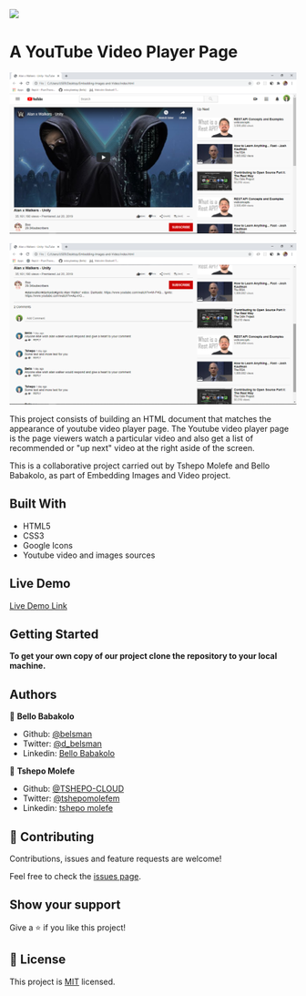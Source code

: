 ![](https://img.shields.io/badge/Microverse-blueviolet)

# A YouTube Video Player Page

![Cloned Youtube player page](./images/app_screenshot.png)

![Cloned Youtube player page](./images/app_screenshot2.png)

This project consists of building an HTML document that matches the appearance of youtube video player page. The Youtube video player page is the page viewers watch a particular video and also get a list of recommended or "up next" video at the right aside of the screen.

This is a collaborative project carried out by Tshepo Molefe and Bello Babakolo, as part of Embedding Images and Video project.

## Built With
- HTML5
- CSS3
- Google Icons
- Youtube video and images sources

## Live Demo

[Live Demo Link](https://raw.githack.com/belsman/Embedding-Images-and-Video/master/index.html)


## Getting Started

**To get your own copy of our project clone the repository to your local machine.**


## Authors

👤 **Bello Babakolo**

- Github: [@belsman](https://github.com/belsman)
- Twitter: [@d_belsman](https://twitter.com/d_belsman)
- Linkedin: [Bello Babakolo](https://linkedin.com/bello-babakolo-b23b17145)

👤 **Tshepo Molefe**

- Github: [@TSHEPO-CLOUD](https://github.com/TSHEPO-CLOUD)
- Twitter: [@tshepomolefem](https://twitter.com/tshepomolefem)
- Linkedin: [tshepo molefe](https://linkedin.com/tshepo-molefe)

## 🤝 Contributing

Contributions, issues and feature requests are welcome!

Feel free to check the [issues page](issues/).

## Show your support

Give a ⭐️ if you like this project!


## 📝 License

This project is [MIT](lic.url) licensed.
